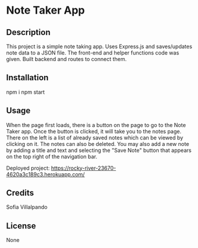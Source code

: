 # Note Taker App

## Description

This project is a simple note taking app. Uses Express.js and saves/updates note data to a JSON file. The front-end and helper functions code was given. Built backend and routes to connect them.

## Installation

npm i
npm start

## Usage

When the page first loads, there is a button on the page to go to the Note Taker app. Once the button is clicked, it will take you to the notes page. There on the left is a list of already saved notes which can be viewed by clicking on it. The notes can also be deleted. You may also add a new note by adding a title and text and selecting the "Save Note" button that appears on the top right of the navigation bar. 

Deployed project:
https://rocky-river-23670-4620a3c189c3.herokuapp.com/

## Credits

Sofia Villalpando

## License

None
